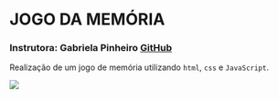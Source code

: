 # JOGO DA MEMÓRIA

### Instrutora: Gabriela Pinheiro [GitHub](https://github.com/SpruceGabriela)


Realização de um jogo de memória utilizando `html`, `css` e `JavaScript`.

<img src='assets/animation.gif' style='center'/>